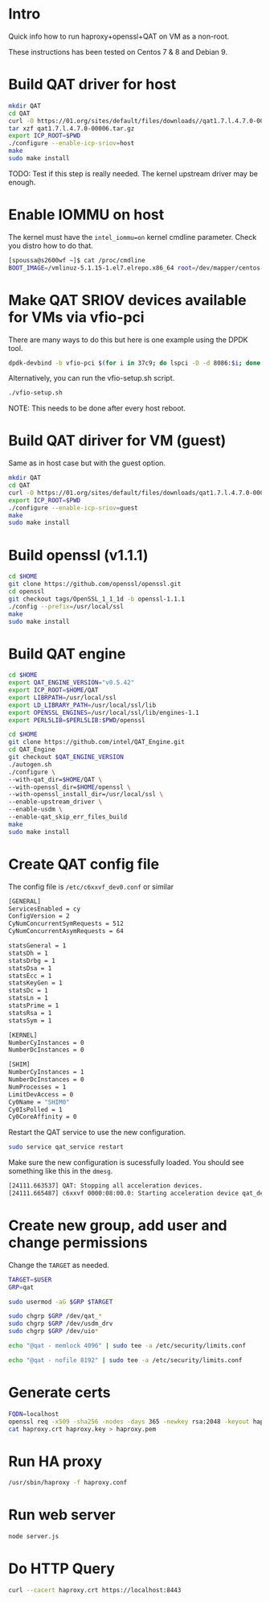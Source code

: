 # Intro

Quick info how to run haproxy+openssl+QAT on VM as a non-root.

These instructions has been tested on Centos 7 & 8 and Debian 9.

# Build QAT driver for host

```bash
mkdir QAT
cd QAT
curl -O https://01.org/sites/default/files/downloads//qat1.7.l.4.7.0-00006.tar.gz
tar xzf qat1.7.l.4.7.0-00006.tar.gz
export ICP_ROOT=$PWD
./configure --enable-icp-sriov=host
make
sudo make install
```

TODO: Test if this step is really needed. The kernel upstream driver may be enough.

# Enable IOMMU on host 

The kernel must have the `intel_iommu=on` kernel cmdline parameter. Check you distro how to do that.

```bash
[spoussa@s2600wf ~]$ cat /proc/cmdline
BOOT_IMAGE=/vmlinuz-5.1.15-1.el7.elrepo.x86_64 root=/dev/mapper/centos-root ro crashkernel=auto rd.lvm.lv=centos/root rd.lvm.lv=centos/swap rhgb quiet intel_iommu=on
```

# Make QAT SRIOV devices available for VMs via vfio-pci

There are many ways to do this but here is one example using the DPDK tool.

```bash
dpdk-devbind -b vfio-pci $(for i in 37c9; do lspci -D -d 8086:$i; done|awk '{print $1}')
```

Alternatively, you can run the vfio-setup.sh script.

```bash
./vfio-setup.sh
```

NOTE: This needs to be done after every host reboot.

# Build QAT diriver for VM (guest)

Same as in host case but with the guest option.


```bash
mkdir QAT
cd QAT
curl -O https://01.org/sites/default/files/downloads/qat1.7.l.4.7.0-00006.tar.gz
export ICP_ROOT=$PWD
./configure --enable-icp-sriov=guest
make
sudo make install
```

# Build openssl (v1.1.1)

```bash
cd $HOME
git clone https://github.com/openssl/openssl.git
cd openssl
git checkout tags/OpenSSL_1_1_1d -b openssl-1.1.1
./config --prefix=/usr/local/ssl
make
sudo make install
```


# Build QAT engine

```bash
cd $HOME
export QAT_ENGINE_VERSION="v0.5.42"
export ICP_ROOT=$HOME/QAT
export LIBRPATH=/usr/local/ssl
export LD_LIBRARY_PATH=/usr/local/ssl/lib
export OPENSSL_ENGINES=/usr/local/ssl/lib/engines-1.1
export PERL5LIB=$PERL5LIB:$PWD/openssl

```

```bash
cd $HOME
git clone https://github.com/intel/QAT_Engine.git
cd QAT_Engine
git checkout $QAT_ENGINE_VERSION
./autogen.sh
./configure \
--with-qat_dir=$HOME/QAT \
--with-openssl_dir=$HOME/openssl \
--with-openssl_install_dir=/usr/local/ssl \
--enable-upstream_driver \
--enable-usdm \
--enable-qat_skip_err_files_build 
make
sudo make install
```

# Create QAT config file

The config file is `/etc/c6xxvf_dev0.conf` or similar

```bash
[GENERAL]
ServicesEnabled = cy
ConfigVersion = 2
CyNumConcurrentSymRequests = 512
CyNumConcurrentAsymRequests = 64

statsGeneral = 1
statsDh = 1
statsDrbg = 1
statsDsa = 1
statsEcc = 1
statsKeyGen = 1
statsDc = 1
statsLn = 1
statsPrime = 1
statsRsa = 1
statsSym = 1

[KERNEL]
NumberCyInstances = 0
NumberDcInstances = 0

[SHIM]
NumberCyInstances = 1
NumberDcInstances = 0
NumProcesses = 1
LimitDevAccess = 0
Cy0Name = "SHIM0"
Cy0IsPolled = 1
Cy0CoreAffinity = 0
```

Restart the QAT service to use the new configuration.

```bash
sudo service qat_service restart
```

Make sure the new configuration is sucessfully loaded. You should see something like this in the `dmesg`.

```bash
[24111.663537] QAT: Stopping all acceleration devices.
[24111.665487] c6xxvf 0000:08:00.0: Starting acceleration device qat_dev0.
```

# Create new group, add user and change permissions

Change the `TARGET` as needed.

```bash
TARGET=$USER
GRP=qat

sudo usermod -aG $GRP $TARGET

sudo chgrp $GRP /dev/qat_*
sudo chgrp $GRP /dev/usdm_drv
sudo chgrp $GRP /dev/uio*

echo "@qat - memlock 4096" | sudo tee -a /etc/security/limits.conf

echo "@qat - nofile 8192" | sudo tee -a /etc/security/limits.conf
```

# Generate certs

```bash
FQDN=localhost
openssl req -x509 -sha256 -nodes -days 365 -newkey rsa:2048 -keyout haproxy.key -out haproxy.crt -subj "/C=FI/O=Intel SSP/CN=${FQDN}"
cat haproxy.crt haproxy.key > haproxy.pem
```

# Run HA proxy

```bash
/usr/sbin/haproxy -f haproxy.conf
```

# Run web server

```bash
node server.js
```

# Do HTTP Query

```bash
curl --cacert haproxy.crt https://localhost:8443
``` 
